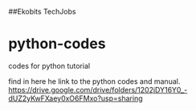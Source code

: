 ##Ekobits TechJobs
# python-codes
codes for python tutorial

find in here he link to the python codes and manual. 
https://drive.google.com/drive/folders/1202jDY16Y0_-dUZ2yKwFXaey0xO6FMxo?usp=sharing
